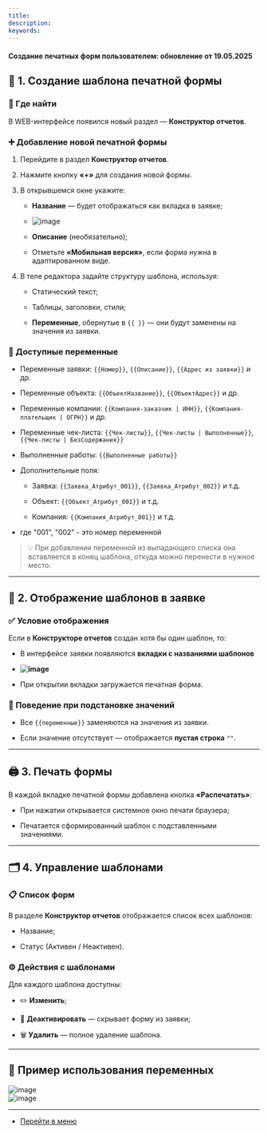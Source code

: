 ```yaml
---
title: 
description: 
keywords: 
---
```


#### Создание печатных форм пользователем: обновление от 19.05.2025
<html>
<meta charset="utf-8">

</html>
<body>
<h2 class="" data-start="100" data-end="140">🔧 1. Создание шаблона печатной формы</h2>
<h3 class="" data-start="142" data-end="158">📍 Где найти</h3>
<p class="" data-start="159" data-end="224">В WEB-интерфейсе появился новый раздел &mdash; <strong data-start="200" data-end="223">Конструктор отчетов</strong>.</p>
<h3 class="" data-start="226" data-end="263">➕ Добавление новой печатной формы</h3>
<ol data-start="264" data-end="766">
<li class="" data-start="264" data-end="310">
<p class="" data-start="267" data-end="310">Перейдите в раздел <strong data-start="286" data-end="309">Конструктор отчетов</strong>.</p>
</li>
<li class="" data-start="311" data-end="362">
<p class="" data-start="314" data-end="362">Нажмите кнопку <strong data-start="329" data-end="336">&laquo;+&raquo;</strong> для создания новой формы.</p>
</li>
<li class="" data-start="363" data-end="567">
<p class="" data-start="366" data-end="393">В открывшемся окне укажите:</p>
<ul data-start="397" data-end="567">
<li class="" data-start="397" data-end="454">
<p class="" data-start="399" data-end="454"><strong data-start="399" data-end="411">Название</strong> &mdash; будет отображаться как вкладка в заявке;</p>
</li>
<li class="" data-start="397" data-end="454"><a><img src="https://i.ibb.co/k2rbc46F/image.jpg" alt="image" border="0" /></a></li>
<li class="" data-start="458" data-end="489">
<p class="" data-start="460" data-end="489"><strong data-start="460" data-end="472">Описание</strong> (необязательно);</p>
</li>
<li class="" data-start="493" data-end="567">
<p class="" data-start="495" data-end="567">Отметьте <strong data-start="504" data-end="526">&laquo;Мобильная версия&raquo;</strong>, если форма нужна в адаптированном виде.</p>
</li>
</ul>
</li>
<li class="" data-start="568" data-end="766">
<p class="" data-start="571" data-end="625">В теле редактора задайте структуру шаблона, используя:</p>
<ul data-start="629" data-end="766">
<li class="" data-start="629" data-end="649">
<p class="" data-start="631" data-end="649">Статический текст;</p>
</li>
<li class="" data-start="653" data-end="681">
<p class="" data-start="655" data-end="681">Таблицы, заголовки, стили;</p>
</li>
<li class="" data-start="685" data-end="766">
<p class="" data-start="687" data-end="766"><strong data-start="687" data-end="701">Переменные</strong>, обернутые в <code data-start="715" data-end="722">{{ }}</code> &mdash; они будут заменены на значения из заявки.</p>
</li>
</ul>
</li>
</ol>
<h3 class="" data-start="768" data-end="795">🔄 Доступные переменные</h3>
<ul data-start="796" data-end="1370">
<li class="" data-start="796" data-end="873">
<p class="" data-start="798" data-end="873">Переменные заявки: <code data-start="817" data-end="828">{{Номер}}</code>, <code data-start="830" data-end="844">{{Описание}}</code>, <code data-start="846" data-end="867">{{Адрес из заявки}}</code> и др.</p>
</li>
<li class="" data-start="874" data-end="941">
<p class="" data-start="876" data-end="941">Переменные объекта: <code data-start="896" data-end="916">{{ОбъектНазвание}}</code>, <code data-start="918" data-end="935">{{ОбъектАдрес}}</code> и др.</p>
</li>
<li class="" data-start="942" data-end="1034">
<p class="" data-start="944" data-end="1034">Переменные компании: <code data-start="965" data-end="994">{{Компания-заказчик | ИНН}}</code>, <code data-start="996" data-end="1028">{{Компания-плательщик | ОГРН}}</code> и др.</p>
</li>
<li class="" data-start="1035" data-end="1138">
<p class="" data-start="1037" data-end="1138">Переменные чек-листа: <code data-start="1059" data-end="1074">{{Чек-листы}}</code>, <code data-start="1076" data-end="1105">{{Чек-листы | Выполненные}}</code>, <code data-start="1107" data-end="1138">{{Чек-листы | БезСодержания}}</code></p>
</li>
<li class="" data-start="1139" data-end="1185">
<p class="" data-start="1141" data-end="1185">Выполненные работы: <code data-start="1161" data-end="1185">{{Выполненные работы}}</code></p>
</li>
<li class="" data-start="1186" data-end="1370">
<p class="" data-start="1188" data-end="1208">Дополнительные поля:</p>
<ul data-start="1211" data-end="1370">
<li class="" data-start="1211" data-end="1278">
<p class="" data-start="1213" data-end="1278">Заявка: <code data-start="1221" data-end="1245">{{Заявка_Атрибут_001}}</code>, <code data-start="1247" data-end="1271">{{Заявка_Атрибут_002}}</code> и т.д.</p>
</li>
<li class="" data-start="1281" data-end="1322">
<p class="" data-start="1283" data-end="1322">Объект: <code data-start="1291" data-end="1315">{{Объект_Атрибут_001}}</code> и т.д.</p>
</li>
<li class="" data-start="1325" data-end="1370">
<p class="" data-start="1327" data-end="1370">Компания: <code data-start="1337" data-end="1363">{{Компания_Атрибут_001}}</code> и т.д.</p>
</li>
</ul>
</li>
<li>где "001", "002" - это номер переменной</li>
</ul>
<blockquote data-start="1372" data-end="1496">
<p class="" data-start="1374" data-end="1496">💡 При добавлении переменной из выпадающего списка она вставляется в конец шаблона, откуда можно перенести в нужное место.</p>
</blockquote>
<hr class="" data-start="1498" data-end="1501" />
<h2 class="" data-start="1503" data-end="1541">📄 2. Отображение шаблонов в заявке</h2>
<h3 class="" data-start="1543" data-end="1568">✅ Условие отображения</h3>
<p class="" data-start="1569" data-end="1632">Если в <strong data-start="1576" data-end="1600">Конструкторе отчетов</strong> создан хотя бы один шаблон, то:</p>
<ul data-start="1633" data-end="1819">
<li class="" data-start="1633" data-end="1768">
<p class="" data-start="1635" data-end="1768">В интерфейсе заявки появляются <strong data-start="1666" data-end="1699">вкладки с названиями шаблонов</strong></p>
</li>
<li class="" data-start="1633" data-end="1768"><strong data-start="1666" data-end="1699"><a><img src="https://i.ibb.co/6R2HghK6/image.jpg" alt="image" border="0" /></a></strong></li>
</ul>
<ul data-start="1633" data-end="1819">
<li class="" data-start="1769" data-end="1819">
<p class="" data-start="1771" data-end="1819">При открытии вкладки загружается печатная форма.</p>
</li>
</ul>
<h3 class="" data-start="1821" data-end="1862">🔁 Поведение при подстановке значений</h3>
<ul data-start="1863" data-end="1986">
<li class="" data-start="1863" data-end="1919">
<p class="" data-start="1865" data-end="1919">Все <code data-start="1869" data-end="1885">{{переменные}}</code> заменяются на значения из заявки.</p>
</li>
<li class="" data-start="1920" data-end="1986">
<p class="" data-start="1922" data-end="1986">Если значение отсутствует &mdash; отображается <strong data-start="1963" data-end="1980">пустая строка</strong> <code data-start="1981" data-end="1985">""</code>.</p>
</li>
</ul>
<hr class="" data-start="1988" data-end="1991" />
<h2 class="" data-start="1993" data-end="2015">🖨️ 3. Печать формы</h2>
<p class="" data-start="2017" data-end="2084">В каждой вкладке печатной формы добавлена кнопка <strong data-start="2066" data-end="2083">&laquo;Распечатать&raquo;</strong>:</p>
<ul data-start="2085" data-end="2206">
<li class="" data-start="2085" data-end="2142">
<p class="" data-start="2087" data-end="2142">При нажатии открывается системное окно печати браузера;</p>
</li>
<li class="" data-start="2143" data-end="2206">
<p class="" data-start="2145" data-end="2206">Печатается сформированный шаблон с подставленными значениями.</p>
</li>
</ul>
<hr class="" data-start="2208" data-end="2211" />
<h2 class="" data-start="2213" data-end="2243">🗂️ 4. Управление шаблонами</h2>
<h3 class="" data-start="2245" data-end="2263">📋 Список форм</h3>
<p class="" data-start="2264" data-end="2332">В разделе <strong data-start="2274" data-end="2297">Конструктор отчетов</strong> отображается список всех шаблонов:</p>
<ul data-start="2333" data-end="2376">
<li class="" data-start="2333" data-end="2344">
<p class="" data-start="2335" data-end="2344">Название;</p>
</li>
<li class="" data-start="2345" data-end="2376">
<p class="" data-start="2347" data-end="2376">Статус (Активен / Неактивен).</p>
</li>
</ul>
<h3 class="" data-start="2378" data-end="2405">⚙️ Действия с шаблонами</h3>
<p class="" data-start="2406" data-end="2435">Для каждого шаблона доступны:</p>
<ul data-start="2436" data-end="2551">
<li class="" data-start="2436" data-end="2454">
<p class="" data-start="2438" data-end="2454">✏️ <strong data-start="2441" data-end="2453">Изменить</strong>;</p>
</li>
<li class="" data-start="2455" data-end="2506">
<p class="" data-start="2457" data-end="2506">📴 <strong data-start="2460" data-end="2478">Деактивировать</strong> &mdash; скрывает форму из заявки;</p>
</li>
<li class="" data-start="2507" data-end="2551">
<p class="" data-start="2509" data-end="2551">🗑️ <strong data-start="2513" data-end="2524">Удалить</strong> &mdash; полное удаление шаблона.</p>
</li>
</ul>
<hr class="" data-start="2553" data-end="2556" />
<h2 class="" data-start="2558" data-end="2595">📌 Пример использования переменных</h2>
<div class="contain-inline-size rounded-md border-[0.5px] border-token-border-medium relative bg-token-sidebar-surface-primary">
<div><img src="https://i.ibb.co/zhkwkV7h/image.jpg" alt="image" border="0" /></div>
<div><img src="https://i.ibb.co/Cst49q4p/image.jpg" alt="image" border="0" /></div>
</div>
</body>

____
- [Перейти в меню](http://wiki.hubex.ru)
